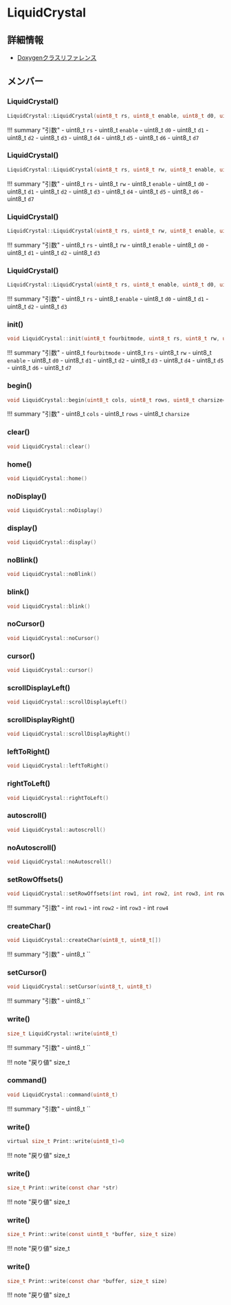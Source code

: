 # LiquidCrystal



## 詳細情報

- [Doxygenクラスリファレンス](https://lang-ship.com/reference/Arduino/latest/class_liquid_crystal.html)

## メンバー

### LiquidCrystal()



```c
LiquidCrystal::LiquidCrystal(uint8_t rs, uint8_t enable, uint8_t d0, uint8_t d1, uint8_t d2, uint8_t d3, uint8_t d4, uint8_t d5, uint8_t d6, uint8_t d7)
```

!!! summary "引数"
	- uint8_t `rs` 
	- uint8_t `enable` 
	- uint8_t `d0` 
	- uint8_t `d1` 
	- uint8_t `d2` 
	- uint8_t `d3` 
	- uint8_t `d4` 
	- uint8_t `d5` 
	- uint8_t `d6` 
	- uint8_t `d7` 



### LiquidCrystal()



```c
LiquidCrystal::LiquidCrystal(uint8_t rs, uint8_t rw, uint8_t enable, uint8_t d0, uint8_t d1, uint8_t d2, uint8_t d3, uint8_t d4, uint8_t d5, uint8_t d6, uint8_t d7)
```

!!! summary "引数"
	- uint8_t `rs` 
	- uint8_t `rw` 
	- uint8_t `enable` 
	- uint8_t `d0` 
	- uint8_t `d1` 
	- uint8_t `d2` 
	- uint8_t `d3` 
	- uint8_t `d4` 
	- uint8_t `d5` 
	- uint8_t `d6` 
	- uint8_t `d7` 



### LiquidCrystal()



```c
LiquidCrystal::LiquidCrystal(uint8_t rs, uint8_t rw, uint8_t enable, uint8_t d0, uint8_t d1, uint8_t d2, uint8_t d3)
```

!!! summary "引数"
	- uint8_t `rs` 
	- uint8_t `rw` 
	- uint8_t `enable` 
	- uint8_t `d0` 
	- uint8_t `d1` 
	- uint8_t `d2` 
	- uint8_t `d3` 



### LiquidCrystal()



```c
LiquidCrystal::LiquidCrystal(uint8_t rs, uint8_t enable, uint8_t d0, uint8_t d1, uint8_t d2, uint8_t d3)
```

!!! summary "引数"
	- uint8_t `rs` 
	- uint8_t `enable` 
	- uint8_t `d0` 
	- uint8_t `d1` 
	- uint8_t `d2` 
	- uint8_t `d3` 



### init()



```c
void LiquidCrystal::init(uint8_t fourbitmode, uint8_t rs, uint8_t rw, uint8_t enable, uint8_t d0, uint8_t d1, uint8_t d2, uint8_t d3, uint8_t d4, uint8_t d5, uint8_t d6, uint8_t d7)
```

!!! summary "引数"
	- uint8_t `fourbitmode` 
	- uint8_t `rs` 
	- uint8_t `rw` 
	- uint8_t `enable` 
	- uint8_t `d0` 
	- uint8_t `d1` 
	- uint8_t `d2` 
	- uint8_t `d3` 
	- uint8_t `d4` 
	- uint8_t `d5` 
	- uint8_t `d6` 
	- uint8_t `d7` 



### begin()



```c
void LiquidCrystal::begin(uint8_t cols, uint8_t rows, uint8_t charsize=LCD_5x8DOTS)
```

!!! summary "引数"
	- uint8_t `cols` 
	- uint8_t `rows` 
	- uint8_t `charsize` 



### clear()



```c
void LiquidCrystal::clear()
```



### home()



```c
void LiquidCrystal::home()
```



### noDisplay()



```c
void LiquidCrystal::noDisplay()
```



### display()



```c
void LiquidCrystal::display()
```



### noBlink()



```c
void LiquidCrystal::noBlink()
```



### blink()



```c
void LiquidCrystal::blink()
```



### noCursor()



```c
void LiquidCrystal::noCursor()
```



### cursor()



```c
void LiquidCrystal::cursor()
```



### scrollDisplayLeft()



```c
void LiquidCrystal::scrollDisplayLeft()
```



### scrollDisplayRight()



```c
void LiquidCrystal::scrollDisplayRight()
```



### leftToRight()



```c
void LiquidCrystal::leftToRight()
```



### rightToLeft()



```c
void LiquidCrystal::rightToLeft()
```



### autoscroll()



```c
void LiquidCrystal::autoscroll()
```



### noAutoscroll()



```c
void LiquidCrystal::noAutoscroll()
```



### setRowOffsets()



```c
void LiquidCrystal::setRowOffsets(int row1, int row2, int row3, int row4)
```

!!! summary "引数"
	- int `row1` 
	- int `row2` 
	- int `row3` 
	- int `row4` 



### createChar()



```c
void LiquidCrystal::createChar(uint8_t, uint8_t[])
```

!!! summary "引数"
	- uint8_t `` 



### setCursor()



```c
void LiquidCrystal::setCursor(uint8_t, uint8_t)
```

!!! summary "引数"
	- uint8_t `` 



### write()



```c
size_t LiquidCrystal::write(uint8_t)
```

!!! summary "引数"
	- uint8_t `` 

!!! note "戻り値"
	size_t



### command()



```c
void LiquidCrystal::command(uint8_t)
```

!!! summary "引数"
	- uint8_t `` 



### write()



```c
virtual size_t Print::write(uint8_t)=0
```

!!! note "戻り値"
	size_t



### write()



```c
size_t Print::write(const char *str)
```

!!! note "戻り値"
	size_t



### write()



```c
size_t Print::write(const uint8_t *buffer, size_t size)
```

!!! note "戻り値"
	size_t



### write()



```c
size_t Print::write(const char *buffer, size_t size)
```

!!! note "戻り値"
	size_t



